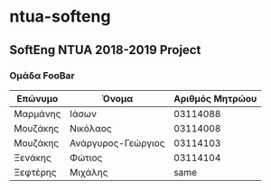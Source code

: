 # ntua-softeng
## SoftEng NTUA 2018-2019 Project
### Oμάδα FooBar
[//]: # (Αλφαβητικά, επώνυμο)

Επώνυμο | Όνομα | Αριθμός Μητρώου
--- | --- | ---
Μαρμάνης | Ιάσων | 03114088
Μουζάκης | Νικόλαος | 03114008
Μουζάκης | Ανάργυρος-Γεώργιος | 03114103
Ξενάκης | Φώτιος  | 03114104
Ξεφτέρης | Μιχάλης | same
